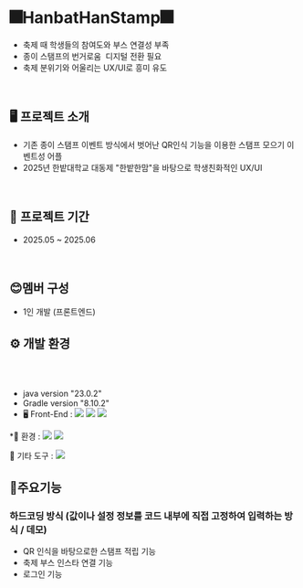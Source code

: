 # 🎆HanbatHanStamp🎆
<ul>
  <li>축제 때 학생들의 참여도와 부스 연결성 부족</li>
  <li>종이 스탬프의 번거로움  디지털 전환 필요</li>
  <li>축제 분위기와 어울리는 UX/UI로 흥미 유도</li>
</ul>
<br>

## 🖥️ 프로젝트 소개
* 기존 종이 스탬프 이벤트 방식에서 벗어난 QR인식 기능을 이용한 스탬프 모으기 이벤트성 어플
* 2025년 한밭대학교 대동제 "한밭한맘"을 바탕으로 학생친화적인 UX/UI
<br>

## 📅 프로젝트 기간
* 2025.05 ~ 2025.06

<br>

## 😊멤버 구성
* 1인 개발 (프론트엔드)

## ⚙️ 개발 환경

<br/><br/>
* java version "23.0.2"
* Gradle version "8.10.2"
* 🖥 Front-End :
      <img src="https://img.shields.io/badge/Figma-F24E1E?style=for-the-badge&logo=figma&logoColor=white">
      <img src="https://img.shields.io/badge/Android%20Studio-3DDC84?style=for-the-badge&logo=android-studio&logoColor=white">
      <img src="https://img.shields.io/badge/java-0095D5?style=for-the-badge&logo=java&logoColor=white">

*🏡 환경 :
      <img src="https://img.shields.io/badge/GitHub-181717?style=for-the-badge&logo=github&logoColor=white">
      <img src="https://img.shields.io/badge/Git-F05032?style=for-the-badge&logo=git&logoColor=white">     

💬 기타 도구 :
      <img src="https://img.shields.io/badge/ChatGPT-10A37F?style=for-the-badge&logo=openai&logoColor=white">
<br>

## 📌주요기능
### 하드코딩 방식 (값이나 설정 정보를 코드 내부에 직접 고정하여 입력하는 방식 / 데모)
* QR 인식을 바탕으로한 스탬프 적립 기능
* 축제 부스 인스타 연결 기능
* 로그인 기능
